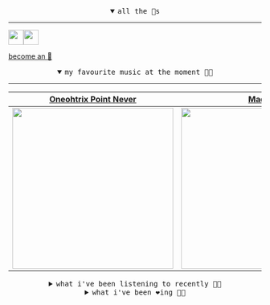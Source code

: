 <details open>

<summary align="center"><samp>all the 🥚s</samp></summary>
<hr />

<a href="https://github.com/pvinis"><img src="https://avatars.githubusercontent.com/u/100233?s=90&v=4" width="30" height="30" /><a href="https://github.com/maxPugh"><img src="https://avatars.githubusercontent.com/u/46350013?s=90&u=52a601eaa2d272b35477d096fe782ebf0a8a1f68&v=4" width="30" height="30" />

<samp><a href="https://github.com/bitttttten/bitttttten/stargazers">become an 🥚</a></samp>

</details>

<details open>

<summary align="center"><samp>my favourite music at the moment 🎵🎶</samp></summary>
<hr />

<!-- toc -->

| [Oneohtrix Point Never](https://open.spotify.com/artist/2wPDbhaGXCqROrVmwDdCrK)                                                                                  | [Madlib](https://open.spotify.com/artist/5LhTec3c7dcqBvpLRWbMcf)                                                                                                 | [Four Tet](https://open.spotify.com/artist/7Eu1txygG6nJttLHbZdQOh)                                                                                               | [Half Japanese](https://open.spotify.com/artist/1YPYaJyUobMi0eABhZo92N)                                                                                          |
| ---------------------------------------------------------------------------------------------------------------------------------------------------------------- | ---------------------------------------------------------------------------------------------------------------------------------------------------------------- | ---------------------------------------------------------------------------------------------------------------------------------------------------------------- | ---------------------------------------------------------------------------------------------------------------------------------------------------------------- |
| [<img src="https://i.scdn.co/image/0513eb98de7ee505153e9175f79e3fb59457c9aa" width="320" height="auto">](https://open.spotify.com/artist/2wPDbhaGXCqROrVmwDdCrK) | [<img src="https://i.scdn.co/image/e73ab683f7db79f808d05538cc4390b4e5d47804" width="320" height="auto">](https://open.spotify.com/artist/5LhTec3c7dcqBvpLRWbMcf) | [<img src="https://i.scdn.co/image/ab6761610000e5eb84e29d09b4917bec2700a0d7" width="320" height="auto">](https://open.spotify.com/artist/7Eu1txygG6nJttLHbZdQOh) | [<img src="https://i.scdn.co/image/343030cd1b4e0099e084929ca5ea0e71f761e657" width="320" height="auto">](https://open.spotify.com/artist/1YPYaJyUobMi0eABhZo92N) |

<!-- tocstop -->

</details>

<details>

<summary align="center"><samp>what i've been listening to recently 🎵🎶</samp></summary>
<hr />

<!-- toc -->

| [New Love Cassette (Mark Ronso…<br />Angel Olsen, Mark Ronson](https://open.spotify.com/track/3zYomc4obtzqmHbI7BJRBT)                                           | [We Had A Good Time<br />Bullion](https://open.spotify.com/track/2rT6h8HuC7FiVZBZjKwkSI)                                                                        | [Nu_chanic<br />Kara-Lis Coverdale](https://open.spotify.com/track/17kdenWWdhtPKcd34ZZawa)                                                                      | [Close My Eyes<br />Arthur Russell](https://open.spotify.com/track/0WL9EUOYqYyjFpwEliPArD)                                                                      |
| --------------------------------------------------------------------------------------------------------------------------------------------------------------- | --------------------------------------------------------------------------------------------------------------------------------------------------------------- | --------------------------------------------------------------------------------------------------------------------------------------------------------------- | --------------------------------------------------------------------------------------------------------------------------------------------------------------- |
| [<img src="https://i.scdn.co/image/8d82d1f1b653dc171eb8cf3ab3e1d62d6d0d3107" width="320" height="auto">](https://open.spotify.com/track/3zYomc4obtzqmHbI7BJRBT) | [<img src="https://i.scdn.co/image/c2bccd0651fd8f6f46897a181ab22f5c07559c45" width="320" height="auto">](https://open.spotify.com/track/2rT6h8HuC7FiVZBZjKwkSI) | [<img src="https://i.scdn.co/image/3ff62265284ff5857e0efb3030061bced7ac2144" width="320" height="auto">](https://open.spotify.com/track/17kdenWWdhtPKcd34ZZawa) | [<img src="https://i.scdn.co/image/0c14c451bfa93b06520427d781c76eb5473d3c11" width="320" height="auto">](https://open.spotify.com/track/0WL9EUOYqYyjFpwEliPArD) |

<!-- tocstop -->

</details>

<details>

<summary align="center"><samp>what i've been ❤️ing 🎵🎶</samp></summary>
<hr />

<!-- toc -->

| [Yawn<br />Bullion](https://open.spotify.com/album/2oEZ6GTOXbcX7k3XyfCoQ0)                                                                                      | [Destroy Us<br />Beachy Head](https://open.spotify.com/album/0L3l1l1YMrkLkU61rVAtJW)                                                                            | [Love Fade<br />Tamaryn](https://open.spotify.com/album/4yfIr3uR60hcYNr1ttJNoC)                                                                                 | [Cherry-coloured Funk<br />Cocteau Twins](https://open.spotify.com/album/5lEphbceIgaK1XxWeSrC9E)                                                                |
| --------------------------------------------------------------------------------------------------------------------------------------------------------------- | --------------------------------------------------------------------------------------------------------------------------------------------------------------- | --------------------------------------------------------------------------------------------------------------------------------------------------------------- | --------------------------------------------------------------------------------------------------------------------------------------------------------------- |
| [<img src="https://i.scdn.co/image/ab67616d0000b273bde419e22878f571562fe302" width="320" height="auto">](https://open.spotify.com/album/2oEZ6GTOXbcX7k3XyfCoQ0) | [<img src="https://i.scdn.co/image/ab67616d0000b27340e69dbf19963b5f981c306d" width="320" height="auto">](https://open.spotify.com/album/0L3l1l1YMrkLkU61rVAtJW) | [<img src="https://i.scdn.co/image/ab67616d0000b273145b30f03fa8a4e348072625" width="320" height="auto">](https://open.spotify.com/album/4yfIr3uR60hcYNr1ttJNoC) | [<img src="https://i.scdn.co/image/ab67616d0000b273dd65e48e39cbd75ee8dd81a3" width="320" height="auto">](https://open.spotify.com/album/5lEphbceIgaK1XxWeSrC9E) |

<!-- tocstop -->

</details>
